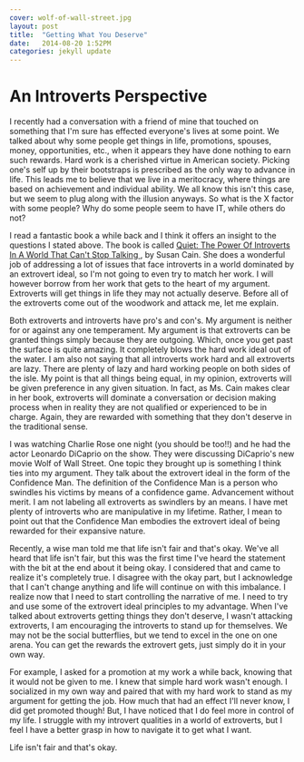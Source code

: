 ```yaml
---
cover: wolf-of-wall-street.jpg
layout: post
title:  "Getting What You Deserve"
date:   2014-08-20 1:52PM
categories: jekyll update
---
```


An Introverts Perspective
================


I recently had a conversation with a friend of mine that touched on something that I'm sure has effected everyone's lives at some point.  We talked about why some people get things in life, promotions, spouses, money, opportunities, etc., when it appears they have done nothing to earn such rewards.  Hard work is a cherished virtue in American society.  Picking one's self up by their bootstraps is prescribed as the only way to advance in life.  This leads me to believe that we live in a meritocracy, where things are based on achievement and individual ability.  We all know this isn't this case, but we seem to plug along with the illusion anyways.  So what is the X factor with some people?  Why do some people seem to have IT, while others do not?

I read a fantastic book a while back and I think it offers an insight to the questions I stated above.  The book is called <a href="http://www.amazon.com/Quiet-Power-Introverts-World-Talking/dp/0307352153/ref=sr_1_1?s=books&ie=UTF8&qid=1408569046&sr=1-1&keywords=quiet+the+power+of+introverts+in+a+world+that+can%27t+stop+talking" target="blank"> Quiet: The Power Of Introverts In A World That Can't Stop Talking </a>, by Susan Cain.  She does a wonderful job of addressing a lot of issues that face introverts in a world dominated by an extrovert ideal, so I'm not going to even try to match her work.  I will however borrow from her work that gets to the heart of my argument.  Extroverts will get things in life they may not actually deserve.  Before all of the extroverts come out of the woodwork and attack me, let me explain.

Both extroverts and introverts have pro's and con's.  My argument is neither for or against any one temperament.  My argument is that extroverts can be granted things simply because they are outgoing.  Which, once you get past the surface is quite amazing.  It completely blows the hard work ideal out of the water.  I am also not saying that all introverts work hard and all extroverts are lazy.    There are plenty of lazy and hard working people on both sides of the isle.  My point is that all things being equal, in my opinion, extroverts will be given preference in any given situation.  In fact, as Ms. Cain makes clear in her book, extroverts will dominate a conversation or decision making process when in reality they are not qualified or experienced to be in charge.  Again, they are rewarded with something that they don't deserve in the traditional sense.  

I was watching Charlie Rose one night (you should be too!!) and he had the actor Leonardo DiCaprio on the show.  They were discussing DiCaprio's new movie Wolf of Wall Street.  One topic they brought up is something I think ties into my argument.  They talk about the extrovert ideal in the form of the Confidence Man.  The definition of the Confidence Man is a person who swindles his victims by means of a confidence game.  Advancement without merit.  I am not labeling all extroverts as swindlers by an means.  I have met plenty of introverts who are manipulative in my lifetime.  Rather, I mean to point out that the Confidence Man embodies the extrovert ideal of being rewarded for their expansive nature.    

Recently, a wise man told me that life isn't fair and that's okay.  We've all heard that life isn't fair, but this was the first time I've heard the statement with the bit at the end about it being okay.  I considered that and came to realize it's completely true.  I disagree with the okay part, but I acknowledge that I can't change anything and life will continue on with this imbalance.  I realize now that I need to start controlling the narrative of me.  I need to try and use some of the extrovert ideal principles to my advantage.  When I've talked about extroverts getting things they don't deserve, I wasn't attacking extroverts, I am encouraging the introverts to stand up for themselves.  We may not be the social butterflies, but we tend to excel in the one on one arena.  You can get the rewards the extrovert gets, just simply do it in your own way.  

For example, I asked for a promotion at my work a while back, knowing that it would not be given to me.  I knew that simple hard work wasn't enough.  I socialized in my own way and paired that with my hard work to stand as my argument for getting the job.  How much that had an effect I'll never know, I did get promoted though!  But, I have noticed that I do feel more in control of my life.  I struggle with my introvert qualities in a world of extroverts, but I feel I have a better grasp in how to navigate it to get what I want.     

Life isn't fair and that's okay.  